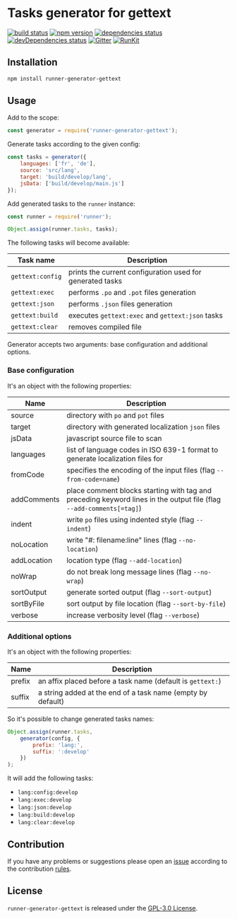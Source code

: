 Tasks generator for gettext
===========================

[![build status](https://img.shields.io/travis/runner/generator-gettext.svg?style=flat-square)](https://travis-ci.org/runner/generator-gettext)
[![npm version](https://img.shields.io/npm/v/runner-generator-gettext.svg?style=flat-square)](https://www.npmjs.com/package/runner-generator-gettext)
[![dependencies status](https://img.shields.io/david/runner/generator-gettext.svg?style=flat-square)](https://david-dm.org/runner/generator-gettext)
[![devDependencies status](https://img.shields.io/david/dev/runner/generator-gettext.svg?style=flat-square)](https://david-dm.org/runner/generator-gettext?type=dev)
[![Gitter](https://img.shields.io/badge/gitter-join%20chat-blue.svg?style=flat-square)](https://gitter.im/DarkPark/runner)
[![RunKit](https://img.shields.io/badge/RunKit-try-yellow.svg?style=flat-square)](https://npm.runkit.com/runner-generator-gettext)


## Installation ##

```bash
npm install runner-generator-gettext
```


## Usage ##

Add to the scope:

```js
const generator = require('runner-generator-gettext');
```

Generate tasks according to the given config:

```js
const tasks = generator({
    languages: ['fr', 'de'],
    source: 'src/lang',
    target: 'build/develop/lang',
    jsData: ['build/develop/main.js']    
});
```

Add generated tasks to the `runner` instance:

```js
const runner = require('runner');

Object.assign(runner.tasks, tasks);
```

The following tasks will become available:

 Task name        | Description
------------------|-------------
 `gettext:config` | prints the current configuration used for generated tasks
 `gettext:exec`   | performs `.po` and `.pot` files generation 
 `gettext:json`   | performs `.json` files generation
 `gettext:build`  | executes `gettext:exec` and `gettext:json` tasks
 `gettext:clear`  | removes compiled file

Generator accepts two arguments: base configuration and additional options.


### Base configuration ###

It's an object with the following properties:

 Name        | Description
-------------|-------------
 source      | directory with `po` and `pot` files
 target      | directory with generated localization `json` files
 jsData      | javascript source file to scan
 languages   | list of language codes in ISO 639-1 format to generate localization files for
 fromCode    | specifies the encoding of the input files (flag `--from-code=name`)
 addComments | place comment blocks starting with tag and preceding keyword lines in the output file (flag `--add-comments[=tag]`)
 indent      | write `po` files using indented style (flag `--indent`)
 noLocation  | write "#: filename:line" lines (flag `--no-location`)
 addLocation | location type (flag `--add-location`)
 noWrap      | do not break long message lines (flag `--no-wrap`)
 sortOutput  | generate sorted output (flag `--sort-output`)
 sortByFile  | sort output by file location (flag `--sort-by-file`)
 verbose     | increase verbosity level (flag `--verbose`)


### Additional options ###

It's an object with the following properties:

 Name   | Description
--------|-------------
 prefix | an affix placed before a task name (default is `gettext:`)  
 suffix | a string added at the end of a task name (empty by default)
 
So it's possible to change generated tasks names: 

```js
Object.assign(runner.tasks,
    generator(config, {
        prefix: 'lang:',
        suffix: ':develop'
    })
);
```

It will add the following tasks:

* `lang:config:develop` 
* `lang:exec:develop`  
* `lang:json:develop`  
* `lang:build:develop`  
* `lang:clear:develop`  
 

## Contribution ##

If you have any problems or suggestions please open an [issue](https://github.com/runner/generator-gettext/issues)
according to the contribution [rules](.github/contributing.md).


## License ##

`runner-generator-gettext` is released under the [GPL-3.0 License](http://opensource.org/licenses/GPL-3.0).
